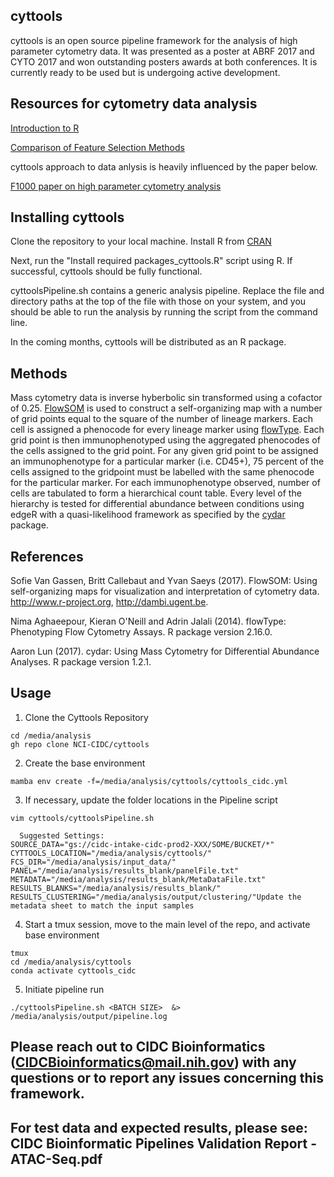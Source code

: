 ## cyttools

cyttools is an open source pipeline framework for the analysis of high parameter cytometry data. It was presented as a poster at ABRF 2017 and CYTO 2017 and won outstanding posters awards at both conferences. It is currently ready to be used but is undergoing active development.

## Resources for cytometry data analysis

[Introduction to R](http://briancapaldo.com/SlideDeck.html)

[Comparison of Feature Selection Methods](http://onlinelibrary.wiley.com/doi/10.1002/cyto.a.23030/full)

cyttools approach to data anlysis is heavily influenced by the paper below.

[F1000 paper on high parameter cytometry analysis](https://f1000research.com/articles/6-748/v1)

## Installing cyttools

Clone the repository to your local machine. Install R from [CRAN](https://cran.r-project.org/)

Next, run the "Install required packages_cyttools.R" script using R. If successful, cyttools should be fully functional.

cyttoolsPipeline.sh contains a generic analysis pipeline. Replace the file and directory paths at the top of the file with those on your system, and you should be able to run the analysis by running the script from the command line.

In the coming months, cyttools will be distributed as an R package.

## Methods

Mass cytometry data is inverse hyberbolic sin transformed using a cofactor of 0.25. [FlowSOM](http://bioconductor.org/packages/release/bioc/html/FlowSOM.html) is used to construct a self-organizing map with a number of grid points equal to the square of the number of lineage markers. Each cell is assigned a phenocode for every lineage marker using [flowType](http://bioconductor.org/packages/release/bioc/html/flowType.html). Each grid point is then immunophenotyped using the aggregated phenocodes of the cells assigned to the grid point. For any given grid point to be assigned an immunophenotype for a particular marker (i.e. CD45+), 75 percent of the cells assigned to the gridpoint must be labelled with the same phenocode for the particular marker. For each immunophenotype observed, number of cells are tabulated to form a hierarchical count table. Every level of the hierarchy is tested for differential abundance between conditions using edgeR with a quasi-likelihood framework as specified by the [cydar](http://bioconductor.org/packages/release/bioc/html/cydar.html) package. 

## References

Sofie Van Gassen, Britt Callebaut and Yvan Saeys (2017). FlowSOM: Using self-organizing maps for visualization and interpretation of cytometry data.
  http://www.r-project.org, http://dambi.ugent.be.
  
Nima Aghaeepour, Kieran O'Neill and Adrin Jalali (2014). flowType: Phenotyping Flow Cytometry Assays. R package version 2.16.0.

Aaron Lun (2017). cydar: Using Mass Cytometry for Differential Abundance Analyses. R package version 1.2.1.

## Usage
1.	Clone the Cyttools Repository
~~~
cd /media/analysis
gh repo clone NCI-CIDC/cyttools
~~~
2.	Create the base environment
~~~
mamba env create -f=/media/analysis/cyttools/cyttools_cidc.yml
~~~
3.	If necessary, update the folder locations in the Pipeline script
~~~
vim cyttools/cyttoolsPipeline.sh

  Suggested Settings:
SOURCE_DATA="gs://cidc-intake-cidc-prod2-XXX/SOME/BUCKET/*"
CYTTOOLS_LOCATION="/media/analysis/cyttools/"
FCS_DIR="/media/analysis/input_data/"
PANEL="/media/analysis/results_blank/panelFile.txt"
METADATA="/media/analysis/results_blank/MetaDataFile.txt"
RESULTS_BLANKS="/media/analysis/results_blank/"
RESULTS_CLUSTERING="/media/analysis/output/clustering/"Update the metadata sheet to match the input samples

~~~
4.	Start a tmux session, move to the main level of the repo, and activate base environment 
~~~
tmux
cd /media/analysis/cyttools
conda activate cyttools_cidc
~~~
5.	Initiate pipeline run
~~~
./cyttoolsPipeline.sh <BATCH SIZE>  &> /media/analysis/output/pipeline.log
~~~

## Please reach out to CIDC Bioinformatics (CIDCBioinformatics@mail.nih.gov) with any questions or to report any issues concerning this framework.
## For test data and expected results, please see: CIDC Bioinformatic Pipelines Validation Report - ATAC-Seq.pdf

